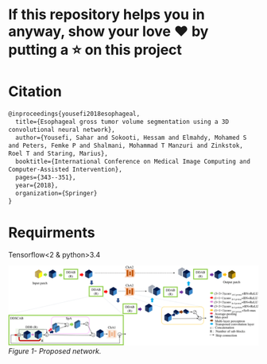 # If this repository helps you in anyway, show your love :heart: by putting a :star: on this project 

# Citation



    @inproceedings{yousefi2018esophageal,
      title={Esophageal gross tumor volume segmentation using a 3D convolutional neural network},
      author={Yousefi, Sahar and Sokooti, Hessam and Elmahdy, Mohamed S and Peters, Femke P and Shalmani, Mohammad T Manzuri and Zinkstok, Roel T and Staring, Marius},  
      booktitle={International Conference on Medical Image Computing and Computer-Assisted Intervention},
      pages={343--351},  
      year={2018},  
      organization={Springer}
    }

# Requirments

Tensorflow<2 & python>3.4


<p>
    <img src="net.png" alt>
    <em>Figure 1- Proposed network.</em>
</p>
